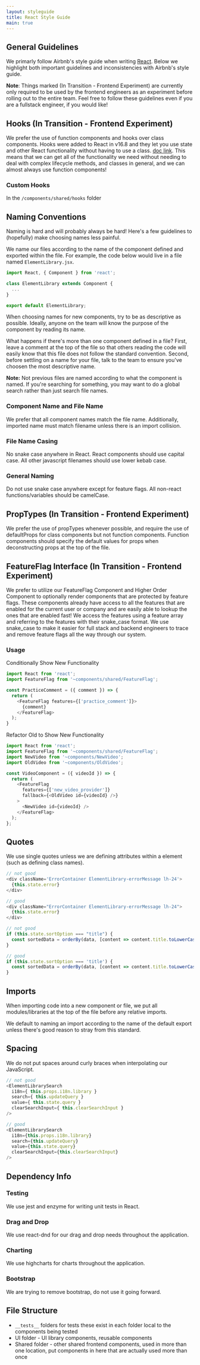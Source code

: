 ```yaml
---
layout: styleguide
title: React Style Guide
main: true
---
```


## General Guidelines

We primarly follow Airbnb's style guide when writing [React](https://github.com/airbnb/javascript/tree/master/react). Below we highlight both important guidelines and inconsistencies with Airbnb's style guide.

**Note**: Things marked (In Transition - Frontend Experiment) are currently only required to be used by the frontend engineers as an experiment before rolling out to the entire team. Feel free to follow these guidelines even if you are a fullstack engineer, if you would like!

## Hooks (In Transition - Frontend Experiment)
We prefer the use of function components and hooks over class components. Hooks were added to React in v16.8 and they let you use state and other React functionality without having to use a class. [doc link](https://reactjs.org/docs/hooks-intro.html). This means that we can get all of the functionality we need without needing to deal with complex lifecycle methods, and classes in general, and we can almost always use function components!

### Custom Hooks
In the `/components/shared/hooks` folder

## Naming Conventions

Naming is hard and will probably always be hard! Here's a few guidelines to (hopefully) make choosing names less painful.

We name our files according to the name of the component defined and exported within the file. For example, the code below would live in a file named `ElementLibrary.jsx`.

```js
import React, { Component } from 'react';

class ElementLibrary extends Component {
  ...
}

export default ElementLibrary;

```

When choosing names for new components, try to be as descriptive as possible. Ideally, anyone on the team will know the purpose of the component by reading its name.

What happens if there's more than one component defined in a file? First, leave a comment at the top of the file so that others reading the code will easily know that this file does not follow the standard convention. Second, before settling on a name for your file, talk to the team to ensure you've choosen the most descriptive name.

**Note:** Not previous files are named according to what the component is named. If you're searching for something, you may want to do a global search rather than just search file names.

### Component Name and File Name
We prefer that all component names match the file name. Additionally, imported name must match filename unless there is an import collision. 

### File Name Casing
No snake case anywhere in React. React components should use capital case. All other javascript filenames should use lower kebab case.

### General Naming
Do not use snake case anywhere except for feature flags. All non-react functions/variables should be camelCase.

## PropTypes  (In Transition - Frontend Experiment)
We prefer the use of propTypes whenever possible, and require the use of defaultProps for class components but not function components. Function components should specify the default values for props when deconstructing props at the top of the file. 

## FeatureFlag Interface  (In Transition - Frontend Experiment)
We prefer to utilize our FeatureFlag Component and Higher Order Component to optionally render components that are protected by feature flags. These components already have access to all the features that are enabled for the current user or company and are easily able to lookup the ones that are enabled fast! We access the features using a feature array and referring to the features with their snake_case format. We use snake_case to make it easier for full stack and backend engineers to trace and remove feature flags all the way through our system.

### Usage
Conditionally Show New Functionality

```js
import React from 'react';
import FeatureFlag from '~components/shared/FeatureFlag';

const PracticeComment = ({ comment }) => {
  return (
    <FeatureFlag features={['practice_comment']}>
      {comment}
    </FeatureFlag>
  );
}
```
Refactor Old to Show New Functionality

```js
import React from 'react';
import FeatureFlag from '~components/shared/FeatureFlag';
import NewVideo from '~components/NewVideo';
import OldVideo from '~components/OldVideo';

const VideoComponent = ({ videoId }) => {
  return (
    <FeatureFlag
      features={['new_video_provider']}
      fallback={<OldVideo id={videoId} />}
    >
      <NewVideo id={videoId} />
    </FeatureFlag>
  );
};
```

## Quotes

We use single quotes unless we are defining attributes within a element (such as defining class names).

```js
// not good
<div className='ErrorContainer ElementLibrary-errorMessage lh-24'>
  {this.state.error}
</div>

// good
<div className="ErrorContainer ElementLibrary-errorMessage lh-24">
  {this.state.error}
</div>

// not good
if (this.state.sortOption === "title") {
  const sortedData = orderBy(data, [content => content.title.toLowerCase()]);
}

// good
if (this.state.sortOption === 'title') {
  const sortedData = orderBy(data, [content => content.title.toLowerCase()]);
}
```

## Imports

When importing code into a new component or file, we put all modules/libraries at the top of the file before any relative imports.

We default to naming an import according to the name of the default export unless there's good reason to stray from this standard.

## Spacing

We do not put spaces around curly braces when interpolating our JavaScript.

```js
// not good
<ElementLibrarySearch
  i18n={ this.props.i18n.library }
  search={ this.updateQuery }
  value={ this.state.query }
  clearSearchInput={ this.clearSearchInput }
/>

// good
<ElementLibrarySearch
  i18n={this.props.i18n.library}
  search={this.updateQuery}
  value={this.state.query}
  clearSearchInput={this.clearSearchInput}
/>
```

## Dependency Info

### Testing
We use jest and enzyme for writing unit tests in React.

### Drag and Drop
We use react-dnd for our drag and drop needs throughout the application.

### Charting
We use highcharts for charts throughout the application.

### Bootstrap
We are trying to remove bootstrap, do not use it going forward.


## File Structure
- `__tests__` folders for tests these exist in each folder local to the components being tested
- UI folder - UI library components, reusable components 
- Shared folder - other shared frontend components, used in more than one location, put components in here that are actually used more than once
